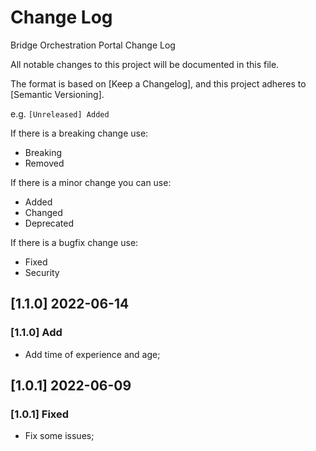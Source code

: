 # Change Log

Bridge Orchestration Portal Change Log

All notable changes to this project will be documented in this file.

The format is based on [Keep a Changelog], and this project adheres
to [Semantic Versioning].

e.g. `[Unreleased] Added`

If there is a breaking change use:

- Breaking
- Removed

If there is a minor change you can use:

- Added
- Changed
- Deprecated

If there is a bugfix change use:

- Fixed
- Security

## [1.1.0] 2022-06-14

### [1.1.0] Add

- Add time of experience and age;

## [1.0.1] 2022-06-09

### [1.0.1] Fixed

- Fix some issues;

